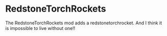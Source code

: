 # RedstoneTorchRockets
The RedstoneTorchRockets mod adds a redstonetorchrocket. And I think it is impossible to live without one!!
